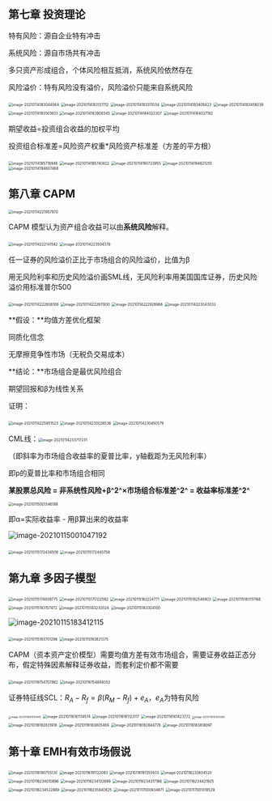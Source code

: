## 第七章 投资理论

特有风险：源自企业特有冲击

系统风险：源自市场共有冲击

多只资产形成组合，个体风险相互抵消，系统风险依然存在

风险溢价：特有风险没有溢价，风险溢价只能来自系统风险

<img src="期末复习.assets/image-20210114183044064.png" alt="image-20210114183044064" style="zoom:50%;" />

<img src="期末复习.assets/image-20210114183137112.png" alt="image-20210114183137112" style="zoom:50%;" />

<img src="期末复习.assets/image-20210114183311034.png" alt="image-20210114183311034" style="zoom:50%;" />

<img src="期末复习.assets/image-20210114183408423.png" alt="image-20210114183408423" style="zoom:50%;" />



<img src="期末复习.assets/image-20210114183456039.png" alt="image-20210114183456039" style="zoom:50%;" />

<img src="期末复习.assets/image-20210114183501803.png" alt="image-20210114183501803" style="zoom:50%;" />

<img src="期末复习.assets/image-20210114183908345.png" alt="image-20210114183908345" style="zoom:50%;" />



<img src="期末复习.assets/image-20210114184022307.png" alt="image-20210114184022307" style="zoom:50%;" />

 <img src="期末复习.assets/image-20210114184027182.png" alt="image-20210114184027182" style="zoom:50%;" />



期望收益=投资组合收益的加权平均

投资组合标准差=风险资产权重*风险资产标准差（方差的平方根）



<img src="期末复习.assets/image-20210114185718948.png" alt="image-20210114185718948" style="zoom:50%;" />

<img src="期末复习.assets/image-20210114185740822.png" alt="image-20210114185740822" style="zoom:50%;" />



<img src="期末复习.assets/image-20210114190723955.png" alt="image-20210114190723955" style="zoom:50%;" />



<img src="期末复习.assets/image-20210114194621255.png" alt="image-20210114194621255" style="zoom:50%;" />



<img src="期末复习.assets/image-20210114194607468.png" alt="image-20210114194607468" style="zoom:50%;" />



## 第八章 CAPM

<img src="期末复习.assets/image-20210114221957970.png" alt="image-20210114221957970" style="zoom:50%;" />

CAPM 模型认为资产组合收益可以由**系统风险**解释。



<img src="期末复习.assets/image-20210114222141542.png" alt="image-20210114222141542" style="zoom:50%;" />



<img src="期末复习.assets/image-20210114223504379.png" alt="image-20210114223504379" style="zoom:50%;" />



任一证券的风险溢价正比于市场组合的风险溢价，比值为β

用无风险利率和历史风险溢价画SML线，无风险利率用美国国库证券，历史风险溢价用标准普尔500



<img src="期末复习.assets/image-20210114222608106.png" alt="image-20210114222608106" style="zoom:50%;" />

<img src="期末复习.assets/image-20210114222611930.png" alt="image-20210114222611930" style="zoom:50%;" />



<img src="期末复习.assets/image-20210114222926966.png" alt="image-20210114222926966" style="zoom:50%;" />



<img src="期末复习.assets/image-20210114223043033.png" alt="image-20210114223043033" style="zoom:50%;" />

**假设：**均值方差优化框架

同质化信念

无摩擦竞争性市场（无税负交易成本）

**结论：**市场组合是最优风险组合

期望回报和β为线性关系

证明：

<img src="期末复习.assets/image-20210114225851523.png" alt="image-20210114225851523" style="zoom:50%;" />



<img src="期末复习.assets/image-20210114230026536.png" alt="image-20210114230026536" style="zoom:50%;" />



<img src="期末复习.assets/image-20210114230450579.png" alt="image-20210114230450579" style="zoom:50%;" />



CML线：<img src="期末复习.assets/image-20210114233717231.png" alt="image-20210114233717231" style="zoom:50%;" />

（即斜率为市场组合收益率的夏普比率，y轴截距为无风险利率）

即p的夏普比率和市场组合相同



**某股票总风险 = 非系统性风险+β^2^×市场组合标准差^2^ = 收益率标准差^2^**



<img src="期末复习.assets/image-20210115001346188.png" alt="image-20210115001346188" style="zoom:50%;" />

即α=实际收益率 - 用β算出来的收益率





![image-20210115001047192](期末复习.assets/image-20210115001047192.png)



<img src="期末复习.assets/image-20210115172434508.png" alt="image-20210115172434508" style="zoom:50%;" />

<img src="期末复习.assets/image-20210115172440758.png" alt="image-20210115172440758" style="zoom:50%;" />





## 第九章 多因子模型

<img src="期末复习.assets/image-20210115174809775.png" alt="image-20210115174809775" style="zoom:50%;" />



<img src="期末复习.assets/image-20210115175122592.png" alt="image-20210115175122592" style="zoom:50%;" />



<img src="期末复习.assets/image-20210115182224771.png" alt="image-20210115182224771" style="zoom:50%;" />



<img src="期末复习.assets/image-20210115182546803.png" alt="image-20210115182546803" style="zoom:50%;" />



<img src="期末复习.assets/image-20210115183151168.png" alt="image-20210115183151168" style="zoom:50%;" />



<img src="期末复习.assets/image-20210115183157472.png" alt="image-20210115183157472" style="zoom:50%;" />



<img src="期末复习.assets/image-20210115183232024.png" alt="image-20210115183232024" style="zoom:50%;" />

<img src="期末复习.assets/image-20210115183304100.png" alt="image-20210115183304100" style="zoom:50%;" />



![image-20210115183412115](期末复习.assets/image-20210115183412115.png)



<img src="期末复习.assets/image-20210115183701296.png" alt="image-20210115183701296" style="zoom:50%;" />



<img src="期末复习.assets/image-20210115183821375.png" alt="image-20210115183821375" style="zoom:50%;" />



CAPM（资本资产定价模型）需要均值方差有效市场组合，需要证券收益正态分布，假定特殊因素解释证券收益，而套利定价都不需要



<img src="期末复习.assets/image-20210116154707862.png" alt="image-20210116154707862" style="zoom:50%;" />



<img src="期末复习.assets/image-20210116154844053.png" alt="image-20210116154844053" style="zoom:50%;" />



证券特征线SCL：$R_A-R_f=\beta (R_M-R_f)+e_A$，$e_A$为特有风险

<img src="期末复习.assets/image-20210116161054405.png" alt="image-20210116161054405" style="zoom: 33%;" />

<img src="期末复习.assets/image-20210116161114574.png" alt="image-20210116161114574" style="zoom:50%;" />

<img src="期末复习.assets/image-20210116161123117.png" alt="image-20210116161123117" style="zoom:50%;" />





<img src="期末复习.assets/image-20210116161423772.png" alt="image-20210116161423772" style="zoom:50%;" />



<img src="期末复习.assets/image-20210116161835006.png" alt="image-20210116161835006" style="zoom: 33%;" />



<img src="期末复习.assets/image-20210116182831918.png" alt="image-20210116182831918" style="zoom:50%;" />

<img src="期末复习.assets/image-20210116183805469.png" alt="image-20210116183805469" style="zoom:50%;" />



<img src="期末复习.assets/image-20210116182844776.png" alt="image-20210116182844776" style="zoom:50%;" />

<img src="期末复习.assets/image-20210116183818097.png" alt="image-20210116183818097" style="zoom:50%;" />





## 第十章 EMH有效市场假说



<img src="期末复习.assets/image-20210116190755130.png" alt="image-20210116190755130" style="zoom:50%;" />



<img src="期末复习.assets/image-20210116191122083.png" alt="image-20210116191122083" style="zoom:50%;" />



<img src="期末复习.assets/image-20210116191355933.png" alt="image-20210116191355933" style="zoom:50%;" />



<img src="期末复习.assets/image-20210116232604520.png" alt="image-20210116232604520" style="zoom:50%;" />





<img src="期末复习.assets/image-20210116234010896.png" alt="image-20210116234010896" style="zoom:50%;" />



<img src="期末复习.assets/image-20210116234132699.png" alt="image-20210116234132699" style="zoom:50%;" />



<img src="期末复习.assets/image-20210116234317186.png" alt="image-20210116234317186" style="zoom:50%;" />



<img src="期末复习.assets/image-20210116234421925.png" alt="image-20210116234421925" style="zoom:50%;" />



<img src="期末复习.assets/image-20210116234522889.png" alt="image-20210116234522889" style="zoom:50%;" />

<img src="期末复习.assets/image-20210116235840825.png" alt="image-20210116235840825" style="zoom:50%;" />



<img src="期末复习.assets/image-20210117000934671.png" alt="image-20210117000934671" style="zoom:50%;" />



<img src="期末复习.assets/image-20210117001018529.png" alt="image-20210117001018529" style="zoom:50%;" />